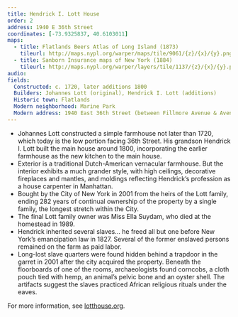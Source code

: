 ```yaml
---
title: Hendrick I. Lott House
order: 2
address: 1940 E 36th Street
coordinates: [-73.9325837, 40.6103011]
maps:
  - title: Flatlands Beers Atlas of Long Island (1873)
    tileurl: http://maps.nypl.org/warper/maps/tile/9061/{z}/{x}/{y}.png
  - title: Sanborn Insurance maps of New York (1884)
    tileurl: http://maps.nypl.org/warper/layers/tile/1137/{z}/{x}/{y}.png
audio:
fields:
  Constructed: c. 1720, later additions 1800
  Builders: Johannes Lott (original), Hendrick I. Lott (additions)
  Historic town: Flatlands
  Modern neighborhood: Marine Park
  Modern address: 1940 East 36th Street (between Fillmore Avenue & Avenue S)
---
```


- Johannes Lott constructed a simple farmhouse not later than 1720, which today is the low portion facing 36th Street.
His grandson Hendrick I. Lott built the main house around 1800, incorporating the earlier farmhouse as the new kitchen to the main house.
- Exterior is a traditional Dutch-American vernacular farmhouse. But the interior exhibits a much grander style, with high ceilings, decorative fireplaces and mantles, and moldings reflecting Hendrick’s profession as a house carpenter in Manhattan.
- Bought by the City of New York in 2001 from the heirs of the Lott family, ending 282 years of continual ownership of the property by a single family, the longest stretch within the City.
- The final Lott family owner was Miss Ella Suydam, who died at the homestead in 1989.
- Hendrick inherited several slaves… he freed all but one before New York’s emancipation law in 1827. Several of the former enslaved persons remained on the farm as paid labor.
- Long-lost slave quarters were found hidden behind a trapdoor in the garret in 2001 after the city acquired the property. Beneath the floorboards of one of the rooms, archaeologists found corncobs, a cloth pouch tied with hemp, an animal’s pelvic bone and an oyster shell. The artifacts suggest the slaves practiced African religious rituals under the eaves.

For more information, see [lotthouse.org](http://www.lotthouse.org/history).
